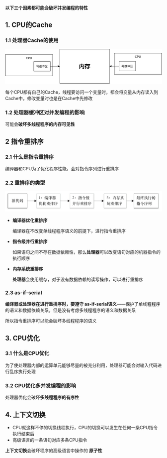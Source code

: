 **以下三个因素都可能会破坏并发编程的特性**

## 1. CPU的Cache

### 1.1 处理器Cache的使用

![指令重排序](p/写缓冲区.png)

每个CPU都有自己的Cache，线程要访问一个变量时，都会将变量从内存读入到Cache中，修改变量时也是在Cache中先修改

### 1.2 处理器缓冲区对并发编程的影响

可能会**破坏多线程程序的内存可见性**

## 2 指令重排序

### 2.1 什么是指令重排序

编译器和CPU为了优化程序性能，会对指令序列进行重排序

### 2.2 重排序的类型

![指令重排序](p/指令重排序.png)

* **编译器优化重排序**
  
  编译器在不改变单线程程序语义的前提下，进行指令重排序

* **指令级并行重排序**
  
  如果语句之间不存在数据依赖性，那么**处理器**可以改变语句对应的机器指令的执行顺序

* **内存系统重排序**
  
  **处理器**会使用缓存，对于没有数据依赖的读写操作，可以进行重排序

### 2.3 as-if-serial

**编译器或处理器在进行重排序时，要遵守 as-if-serial语义**——保护了单线程程序的语义和数据依赖关系，但是没有考虑多线程程序的语义和数据关系

所以指令重排序可以能会破坏多线程程序的语义

## 

## 3. CPU优化

### 3.1 什么是CPU优化

为了使处理器内部的运算单元能够尽量的被充分利用，处理器可能会对输入代码进行乱序执行处理

### 3.2 CPU优化多并发编程的影响

处理器优化会破坏**多线程程序的有序性**

## 4. 上下文切换

* CPU就这样不停的切换线程执行，CPU的切换可以发生在任何一条CPU指令执行结束后
* 高级语言的一条语句对应多条CPU指令

**上下文切换**会破坏程序的高级语言中操作的 **原子性**
